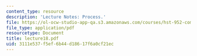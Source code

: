 ```yaml
---
content_type: resource
description: 'Lecture Notes: Process.'
file: https://ol-ocw-studio-app-qa.s3.amazonaws.com/courses/hst-952-computing-for-biomedical-scientists-fall-2002/3111e537f5ef6b44d18617f6a0cf21ec_lecture18.pdf
file_type: application/pdf
resourcetype: Document
title: lecture18.pdf
uid: 3111e537-f5ef-6b44-d186-17f6a0cf21ec
---
```

